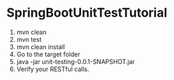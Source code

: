 # SpringBootUnitTestTutorial

1. mvn clean
2. mvn test
3. mvn clean install 
4. Go to the target folder
5. java -jar unit-testing-0.0.1-SNAPSHOT.jar
6. Verify your RESTful calls.

